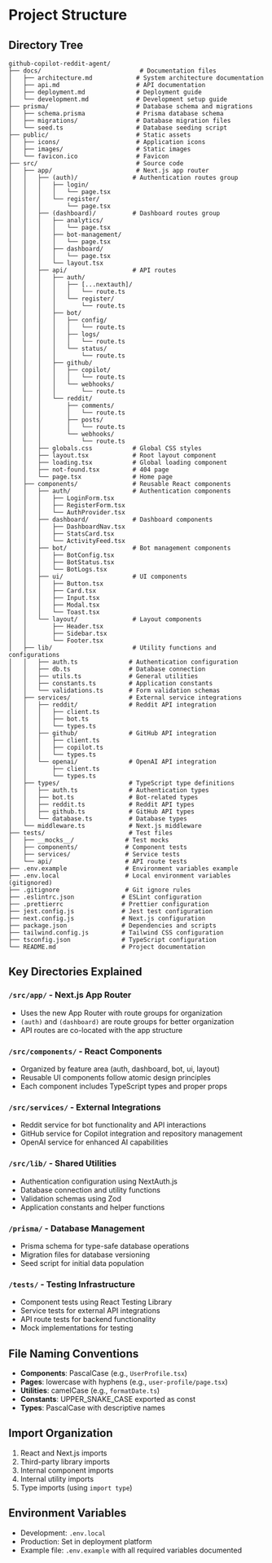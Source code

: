 # Project Structure

## Directory Tree

```
github-copilot-reddit-agent/
├── docs/                           # Documentation files
│   ├── architecture.md            # System architecture documentation
│   ├── api.md                     # API documentation
│   ├── deployment.md              # Deployment guide
│   └── development.md             # Development setup guide
├── prisma/                        # Database schema and migrations
│   ├── schema.prisma              # Prisma database schema
│   ├── migrations/                # Database migration files
│   └── seed.ts                    # Database seeding script
├── public/                        # Static assets
│   ├── icons/                     # Application icons
│   ├── images/                    # Static images
│   └── favicon.ico                # Favicon
├── src/                           # Source code
│   ├── app/                       # Next.js app router
│   │   ├── (auth)/               # Authentication routes group
│   │   │   ├── login/
│   │   │   │   └── page.tsx
│   │   │   └── register/
│   │   │       └── page.tsx
│   │   ├── (dashboard)/          # Dashboard routes group
│   │   │   ├── analytics/
│   │   │   │   └── page.tsx
│   │   │   ├── bot-management/
│   │   │   │   └── page.tsx
│   │   │   ├── dashboard/
│   │   │   │   └── page.tsx
│   │   │   └── layout.tsx
│   │   ├── api/                  # API routes
│   │   │   ├── auth/
│   │   │   │   ├── [...nextauth]/
│   │   │   │   │   └── route.ts
│   │   │   │   └── register/
│   │   │   │       └── route.ts
│   │   │   ├── bot/
│   │   │   │   ├── config/
│   │   │   │   │   └── route.ts
│   │   │   │   ├── logs/
│   │   │   │   │   └── route.ts
│   │   │   │   └── status/
│   │   │   │       └── route.ts
│   │   │   ├── github/
│   │   │   │   ├── copilot/
│   │   │   │   │   └── route.ts
│   │   │   │   └── webhooks/
│   │   │   │       └── route.ts
│   │   │   └── reddit/
│   │   │       ├── comments/
│   │   │       │   └── route.ts
│   │   │       ├── posts/
│   │   │       │   └── route.ts
│   │   │       └── webhooks/
│   │   │           └── route.ts
│   │   ├── globals.css           # Global CSS styles
│   │   ├── layout.tsx            # Root layout component
│   │   ├── loading.tsx           # Global loading component
│   │   ├── not-found.tsx         # 404 page
│   │   └── page.tsx              # Home page
│   ├── components/               # Reusable React components
│   │   ├── auth/                 # Authentication components
│   │   │   ├── LoginForm.tsx
│   │   │   ├── RegisterForm.tsx
│   │   │   └── AuthProvider.tsx
│   │   ├── dashboard/            # Dashboard components
│   │   │   ├── DashboardNav.tsx
│   │   │   ├── StatsCard.tsx
│   │   │   └── ActivityFeed.tsx
│   │   ├── bot/                  # Bot management components
│   │   │   ├── BotConfig.tsx
│   │   │   ├── BotStatus.tsx
│   │   │   └── BotLogs.tsx
│   │   ├── ui/                   # UI components
│   │   │   ├── Button.tsx
│   │   │   ├── Card.tsx
│   │   │   ├── Input.tsx
│   │   │   ├── Modal.tsx
│   │   │   └── Toast.tsx
│   │   └── layout/               # Layout components
│   │       ├── Header.tsx
│   │       ├── Sidebar.tsx
│   │       └── Footer.tsx
│   ├── lib/                      # Utility functions and configurations
│   │   ├── auth.ts              # Authentication configuration
│   │   ├── db.ts                # Database connection
│   │   ├── utils.ts             # General utilities
│   │   ├── constants.ts         # Application constants
│   │   └── validations.ts       # Form validation schemas
│   ├── services/                # External service integrations
│   │   ├── reddit/              # Reddit API integration
│   │   │   ├── client.ts
│   │   │   ├── bot.ts
│   │   │   └── types.ts
│   │   ├── github/              # GitHub API integration
│   │   │   ├── client.ts
│   │   │   ├── copilot.ts
│   │   │   └── types.ts
│   │   └── openai/              # OpenAI API integration
│   │       ├── client.ts
│   │       └── types.ts
│   ├── types/                   # TypeScript type definitions
│   │   ├── auth.ts              # Authentication types
│   │   ├── bot.ts               # Bot-related types
│   │   ├── reddit.ts            # Reddit API types
│   │   ├── github.ts            # GitHub API types
│   │   └── database.ts          # Database types
│   └── middleware.ts            # Next.js middleware
├── tests/                       # Test files
│   ├── __mocks__/              # Test mocks
│   ├── components/             # Component tests
│   ├── services/               # Service tests
│   └── api/                    # API route tests
├── .env.example                # Environment variables example
├── .env.local                  # Local environment variables (gitignored)
├── .gitignore                  # Git ignore rules
├── .eslintrc.json             # ESLint configuration
├── .prettierrc                # Prettier configuration
├── jest.config.js             # Jest test configuration
├── next.config.js             # Next.js configuration
├── package.json               # Dependencies and scripts
├── tailwind.config.js         # Tailwind CSS configuration
├── tsconfig.json              # TypeScript configuration
└── README.md                  # Project documentation
```

## Key Directories Explained

### `/src/app/` - Next.js App Router
- Uses the new App Router with route groups for organization
- `(auth)` and `(dashboard)` are route groups for better organization
- API routes are co-located with the app structure

### `/src/components/` - React Components
- Organized by feature area (auth, dashboard, bot, ui, layout)
- Reusable UI components follow atomic design principles
- Each component includes TypeScript types and proper props

### `/src/services/` - External Integrations
- Reddit service for bot functionality and API interactions
- GitHub service for Copilot integration and repository management
- OpenAI service for enhanced AI capabilities

### `/src/lib/` - Shared Utilities
- Authentication configuration using NextAuth.js
- Database connection and utility functions
- Validation schemas using Zod
- Application constants and helper functions

### `/prisma/` - Database Management
- Prisma schema for type-safe database operations
- Migration files for database versioning
- Seed script for initial data population

### `/tests/` - Testing Infrastructure
- Component tests using React Testing Library
- Service tests for external API integrations
- API route tests for backend functionality
- Mock implementations for testing

## File Naming Conventions

- **Components**: PascalCase (e.g., `UserProfile.tsx`)
- **Pages**: lowercase with hyphens (e.g., `user-profile/page.tsx`)
- **Utilities**: camelCase (e.g., `formatDate.ts`)
- **Constants**: UPPER_SNAKE_CASE exported as const
- **Types**: PascalCase with descriptive names

## Import Organization

1. React and Next.js imports
2. Third-party library imports
3. Internal component imports
4. Internal utility imports
5. Type imports (using `import type`)

## Environment Variables

- Development: `.env.local`
- Production: Set in deployment platform
- Example file: `.env.example` with all required variables documented